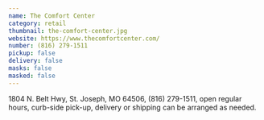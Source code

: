 ```yaml
---
name: The Comfort Center
category: retail
thumbnail: the-comfort-center.jpg
website: https://www.thecomfortcenter.com/
number: (816) 279-1511
pickup: false
delivery: false
masks: false
masked: false
---
```

1804 N. Belt Hwy, St. Joseph, MO 64506, (816) 279-1511, open regular hours, curb-side pick-up, delivery or shipping can be arranged as needed.